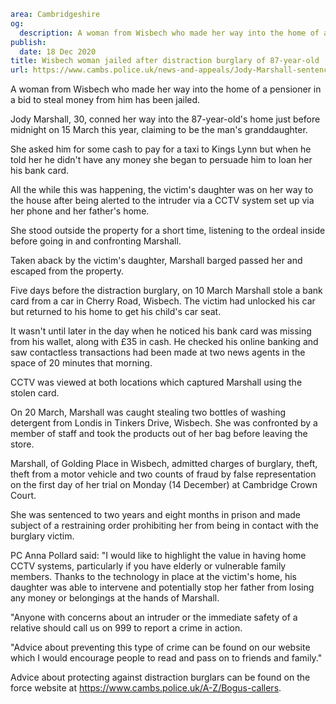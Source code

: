 ```yaml
area: Cambridgeshire
og:
  description: A woman from Wisbech who made her way into the home of a pensioner in a bid to steal money from him has been jailed.
publish:
  date: 18 Dec 2020
title: Wisbech woman jailed after distraction burglary of 87-year-old
url: https://www.cambs.police.uk/news-and-appeals/Jody-Marshall-sentencing-Dec2020
```

A woman from Wisbech who made her way into the home of a pensioner in a bid to steal money from him has been jailed.

Jody Marshall, 30, conned her way into the 87-year-old's home just before midnight on 15 March this year, claiming to be the man's granddaughter.

She asked him for some cash to pay for a taxi to Kings Lynn but when he told her he didn't have any money she began to persuade him to loan her his bank card.

All the while this was happening, the victim's daughter was on her way to the house after being alerted to the intruder via a CCTV system set up via her phone and her father's home.

She stood outside the property for a short time, listening to the ordeal inside before going in and confronting Marshall.

Taken aback by the victim's daughter, Marshall barged passed her and escaped from the property.

Five days before the distraction burglary, on 10 March Marshall stole a bank card from a car in Cherry Road, Wisbech. The victim had unlocked his car but returned to his home to get his child's car seat.

It wasn't until later in the day when he noticed his bank card was missing from his wallet, along with £35 in cash. He checked his online banking and saw contactless transactions had been made at two news agents in the space of 20 minutes that morning.

CCTV was viewed at both locations which captured Marshall using the stolen card.

On 20 March, Marshall was caught stealing two bottles of washing detergent from Londis in Tinkers Drive, Wisbech. She was confronted by a member of staff and took the products out of her bag before leaving the store.

Marshall, of Golding Place in Wisbech, admitted charges of burglary, theft, theft from a motor vehicle and two counts of fraud by false representation on the first day of her trial on Monday (14 December) at Cambridge Crown Court.

She was sentenced to two years and eight months in prison and made subject of a restraining order prohibiting her from being in contact with the burglary victim.

PC Anna Pollard said: "I would like to highlight the value in having home CCTV systems, particularly if you have elderly or vulnerable family members. Thanks to the technology in place at the victim's home, his daughter was able to intervene and potentially stop her father from losing any money or belongings at the hands of Marshall.

"Anyone with concerns about an intruder or the immediate safety of a relative should call us on 999 to report a crime in action.

"Advice about preventing this type of crime can be found on our website which I would encourage people to read and pass on to friends and family."

Advice about protecting against distraction burglars can be found on the force website at https://www.cambs.police.uk/A-Z/Bogus-callers.
